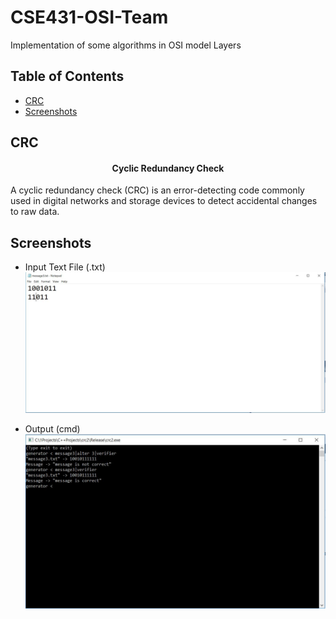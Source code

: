 # CSE431-OSI-Team
Implementation of some algorithms in OSI model Layers


## Table of Contents
- [CRC](#crc)
- [Screenshots](#screenshots)

## CRC

<h4 align="center"> Cyclic Redundancy Check </h4>
A cyclic redundancy check (CRC) is an error-detecting code commonly used in digital networks and storage devices to detect accidental changes to raw data.

## Screenshots

- Input Text File (.txt)
![alt text](https://github.com/MinaMourice/CSE431-OSI-Team/blob/master/Screenshots/TextFile3.JPG)

- Output (cmd)
![alt text](https://github.com/MinaMourice/CSE431-OSI-Team/blob/master/Screenshots/TextFileOutput3.JPG)
